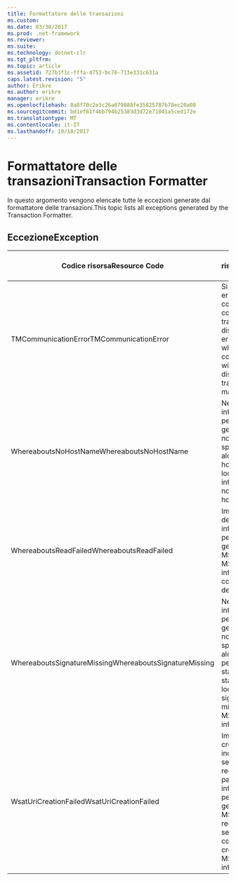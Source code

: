 ```yaml
---
title: Formattatore delle transazioni
ms.custom: 
ms.date: 03/30/2017
ms.prod: .net-framework
ms.reviewer: 
ms.suite: 
ms.technology: dotnet-clr
ms.tgt_pltfrm: 
ms.topic: article
ms.assetid: 727b3f1c-fffa-4753-bc76-713e331c631a
caps.latest.revision: "5"
author: Erikre
ms.author: erikre
manager: erikre
ms.openlocfilehash: 8a8f70c2e3c26a079888fe35825787b78ec20a08
ms.sourcegitcommit: bd1ef61f4bb794b25383d3d72e71041a5ced172e
ms.translationtype: MT
ms.contentlocale: it-IT
ms.lasthandoff: 10/18/2017
---
```

# <a name="transaction-formatter"></a><span data-ttu-id="3482a-102">Formattatore delle transazioni</span><span class="sxs-lookup"><span data-stu-id="3482a-102">Transaction Formatter</span></span>
<span data-ttu-id="3482a-103">In questo argomento vengono elencate tutte le eccezioni generate dal formattatore delle transazioni.</span><span class="sxs-lookup"><span data-stu-id="3482a-103">This topic lists all exceptions generated by the Transaction Formatter.</span></span>  
  
## <a name="exception"></a><span data-ttu-id="3482a-104">Eccezione</span><span class="sxs-lookup"><span data-stu-id="3482a-104">Exception</span></span>  
  
|<span data-ttu-id="3482a-105">Codice risorsa</span><span class="sxs-lookup"><span data-stu-id="3482a-105">Resource Code</span></span>|<span data-ttu-id="3482a-106">Stringa di risorsa</span><span class="sxs-lookup"><span data-stu-id="3482a-106">Resource String</span></span>|  
|-------------------|---------------------|  
|<span data-ttu-id="3482a-107">TMCommunicationError</span><span class="sxs-lookup"><span data-stu-id="3482a-107">TMCommunicationError</span></span>|<span data-ttu-id="3482a-108">Si è verificato un errore durante la comunicazione con il gestore di transazioni distribuite.</span><span class="sxs-lookup"><span data-stu-id="3482a-108">An error occurred while communicating with the distributed transaction manager.</span></span>|  
|<span data-ttu-id="3482a-109">WhereaboutsNoHostName</span><span class="sxs-lookup"><span data-stu-id="3482a-109">WhereaboutsNoHostName</span></span>|<span data-ttu-id="3482a-110">Nelle informazioni di percorso del gestore MSDTC non è specificato alcun nome host.</span><span class="sxs-lookup"><span data-stu-id="3482a-110">The MSDTC location information did not contain a host name.</span></span>|  
|<span data-ttu-id="3482a-111">WhereaboutsReadFailed</span><span class="sxs-lookup"><span data-stu-id="3482a-111">WhereaboutsReadFailed</span></span>|<span data-ttu-id="3482a-112">Impossibile deserializzare le informazioni di percorso del gestore MSDTC.</span><span class="sxs-lookup"><span data-stu-id="3482a-112">The MSDTC location information could not be deserialized.</span></span>|  
|<span data-ttu-id="3482a-113">WhereaboutsSignatureMissing</span><span class="sxs-lookup"><span data-stu-id="3482a-113">WhereaboutsSignatureMissing</span></span>|<span data-ttu-id="3482a-114">Nelle informazioni di percorso del gestore MSDTC non è specificata alcuna firma del percorso standard.</span><span class="sxs-lookup"><span data-stu-id="3482a-114">The standard location signature was missing from the MSDTC location information.</span></span>|  
|<span data-ttu-id="3482a-115">WsatUriCreationFailed</span><span class="sxs-lookup"><span data-stu-id="3482a-115">WsatUriCreationFailed</span></span>|<span data-ttu-id="3482a-116">Impossibile creare un indirizzo del servizio di registrazione a partire dalle informazioni di percorso del gestore MSDTC.</span><span class="sxs-lookup"><span data-stu-id="3482a-116">A registration service address could not be created from the MSDTC location information.</span></span>|
